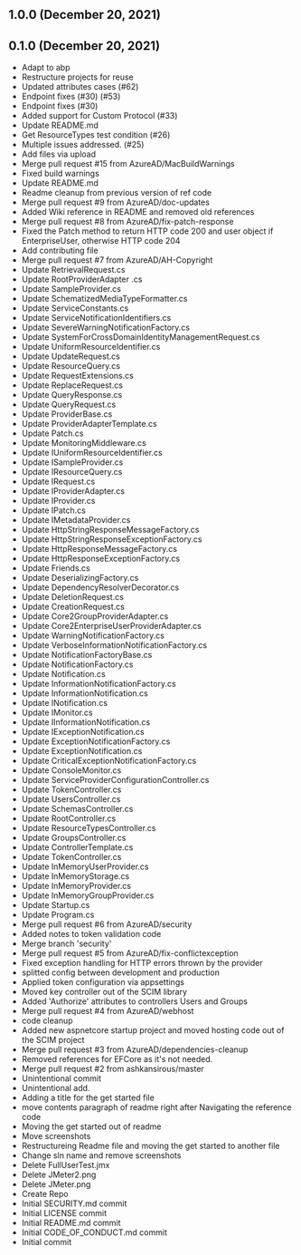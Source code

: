 ## 1.0.0 (December 20, 2021)


## 0.1.0 (December 20, 2021)
  - Adapt to abp
  - Restructure projects for reuse
  - Updated attributes cases (#62)
  - Endpoint fixes (#30) (#53)
  - Endpoint fixes (#30)
  - Added support for Custom Protocol (#33)
  - Update README.md
  - Get ResourceTypes test condition (#26)
  - Multiple issues addressed. (#25)
  - Add files via upload
  - Merge pull request #15 from AzureAD/MacBuildWarnings
  - Fixed build warnings
  - Update README.md
  - Readme cleanup from previous version of ref code
  - Merge pull request #9 from AzureAD/doc-updates
  - Added Wiki reference in README and removed old references
  - Merge pull request #8 from AzureAD/fix-patch-response
  - Fixed the Patch method to return HTTP code 200 and user object if EnterpriseUser, otherwise HTTP code 204
  - Add contributing file
  - Merge pull request #7 from AzureAD/AH-Copyright
  - Update RetrievalRequest.cs
  - Update RootProviderAdapter .cs
  - Update SampleProvider.cs
  - Update SchematizedMediaTypeFormatter.cs
  - Update ServiceConstants.cs
  - Update ServiceNotificationIdentifiers.cs
  - Update SevereWarningNotificationFactory.cs
  - Update SystemForCrossDomainIdentityManagementRequest.cs
  - Update UniformResourceIdentifier.cs
  - Update UpdateRequest.cs
  - Update ResourceQuery.cs
  - Update RequestExtensions.cs
  - Update ReplaceRequest.cs
  - Update QueryResponse.cs
  - Update QueryRequest.cs
  - Update ProviderBase.cs
  - Update ProviderAdapterTemplate.cs
  - Update Patch.cs
  - Update MonitoringMiddleware.cs
  - Update IUniformResourceIdentifier.cs
  - Update ISampleProvider.cs
  - Update IResourceQuery.cs
  - Update IRequest.cs
  - Update IProviderAdapter.cs
  - Update IProvider.cs
  - Update IPatch.cs
  - Update IMetadataProvider.cs
  - Update HttpStringResponseMessageFactory.cs
  - Update HttpStringResponseExceptionFactory.cs
  - Update HttpResponseMessageFactory.cs
  - Update HttpResponseExceptionFactory.cs
  - Update Friends.cs
  - Update DeserializingFactory.cs
  - Update DependencyResolverDecorator.cs
  - Update DeletionRequest.cs
  - Update CreationRequest.cs
  - Update Core2GroupProviderAdapter.cs
  - Update Core2EnterpriseUserProviderAdapter.cs
  - Update WarningNotificationFactory.cs
  - Update VerboseInformationNotificationFactory.cs
  - Update NotificationFactoryBase.cs
  - Update NotificationFactory.cs
  - Update Notification.cs
  - Update InformationNotificationFactory.cs
  - Update InformationNotification.cs
  - Update INotification.cs
  - Update IMonitor.cs
  - Update IInformationNotification.cs
  - Update IExceptionNotification.cs
  - Update ExceptionNotificationFactory.cs
  - Update ExceptionNotification.cs
  - Update CriticalExceptionNotificationFactory.cs
  - Update ConsoleMonitor.cs
  - Update ServiceProviderConfigurationController.cs
  - Update TokenController.cs
  - Update UsersController.cs
  - Update SchemasController.cs
  - Update RootController.cs
  - Update ResourceTypesController.cs
  - Update GroupsController.cs
  - Update ControllerTemplate.cs
  - Update TokenController.cs
  - Update InMemoryUserProvider.cs
  - Update InMemoryStorage.cs
  - Update InMemoryProvider.cs
  - Update InMemoryGroupProvider.cs
  - Update Startup.cs
  - Update Program.cs
  - Merge pull request #6 from AzureAD/security
  - Added notes to token validation code
  - Merge branch 'security'
  - Merge pull request #5 from AzureAD/fix-conflictexception
  - Fixed exception handling for HTTP errors thrown by the provider
  - splitted config between development and production
  - Applied token configuration via appsettings
  - Moved key controller out of the SCIM library
  - Added 'Authorize' attributes to controllers Users and Groups
  - Merge pull request #4 from AzureAD/webhost
  - code cleanup
  - Added new aspnetcore startup project and moved hosting code out of the SCIM project
  - Merge pull request #3 from AzureAD/dependencies-cleanup
  - Removed references for EFCore as it's not needed.
  - Merge pull request #2 from ashkansirous/master
  - Unintentional commit
  - Unintentional add.
  - Adding a title for the get started file
  - move contents paragraph of readme right after Navigating the reference code
  - Moving the get started out of readme
  - Move screenshots
  - Restructureing Readme file and moving the get started to another file
  - Change sln name and remove screenshots
  - Delete FullUserTest.jmx
  - Delete JMeter2.png
  - Delete JMeter.png
  - Create Repo
  - Initial SECURITY.md commit
  - Initial LICENSE commit
  - Initial README.md commit
  - Initial CODE_OF_CONDUCT.md commit
  - Initial commit

